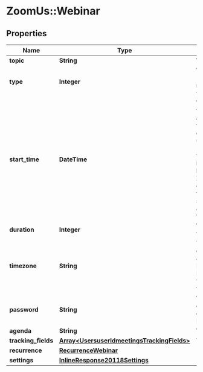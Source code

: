 # ZoomUs::Webinar

## Properties
Name | Type | Description | Notes
------------ | ------------- | ------------- | -------------
**topic** | **String** | Webinar topic. | [optional] 
**type** | **Integer** | Webinar Types:&lt;br&gt;&#x60;5&#x60; - Webinar.&lt;br&gt;&#x60;6&#x60; - Recurring webinar with no fixed time.&lt;br&gt;&#x60;9&#x60; - Recurring webinar with a fixed time. | [optional] 
**start_time** | **DateTime** | Webinar start time. We support two formats for &#x60;start_time&#x60; - local time and GMT.&lt;br&gt;   To set time as GMT the format should be &#x60;yyyy-MM-dd&#x60;T&#x60;HH:mm:ssZ&#x60;.  To set time using a specific timezone, use &#x60;yyyy-MM-dd&#x60;T&#x60;HH:mm:ss&#x60; format and specify the timezone [ID](https://marketplace.zoom.us/docs/api-reference/other-references/abbreviation-lists#timezones) in the &#x60;timezone&#x60; field OR leave it blank and the timezone set on your Zoom account will be used. You can also set the time as UTC as the timezone field.  The &#x60;start_time&#x60; should only be used for scheduled and / or recurring webinars with fixed time. | [optional] 
**duration** | **Integer** | Webinar duration (minutes). Used for scheduled webinars only. | [optional] 
**timezone** | **String** | Time zone to format start_time. For example, \&quot;America/Los_Angeles\&quot;. For scheduled meetings only. Please reference our [time zone](#timezones) list for supported time zones and their formats. | [optional] 
**password** | **String** | Webinar password. Password may only contain the following characters: [a-z A-Z 0-9 @ - _ *]. Max of 10 characters. | [optional] 
**agenda** | **String** | Webinar description. | [optional] 
**tracking_fields** | [**Array&lt;UsersuserIdmeetingsTrackingFields&gt;**](UsersuserIdmeetingsTrackingFields.md) | Tracking fields | [optional] 
**recurrence** | [**RecurrenceWebinar**](RecurrenceWebinar.md) |  | [optional] 
**settings** | [**InlineResponse20118Settings**](InlineResponse20118Settings.md) |  | [optional] 


